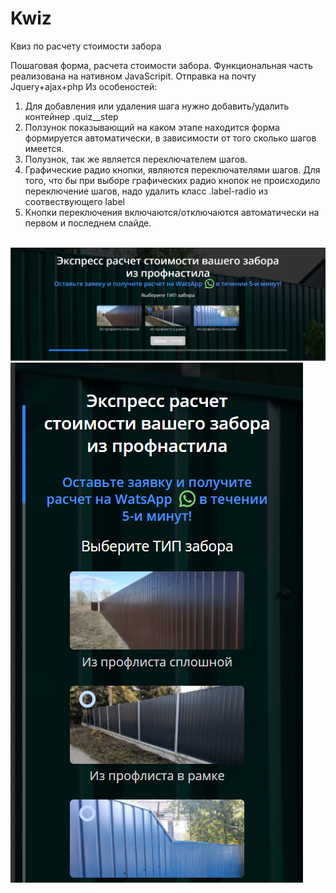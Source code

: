 # Kwiz
Квиз по расчету стоимости забора


Пошаговая форма, расчета стоимости забора. Функциональная часть реализована на нативном JavaScripit. Отправка на почту Jquery+ajax+php
Из особеностей: 
1. Для добавления или удаления шага нужно добавить/удалить контейнер .quiz__step
2. Ползунок показывающий на каком этапе находится форма формируется автоматически, в зависимости от того сколько шагов имеется.  
3. Полузнок, так же является переключателем шагов. 
4. Графические радио кнопки, являются переключателями шагов. Для того, что бы при выборе графических радио кнопок не происходило переключение шагов, надо удалить класс .label-radio из соотвествующего label
5. Кнопки переключения включаются/отключаются автоматически на первом и последнем слайде. 

<br>
<img src="img/screen.png"> <img src="img/screen2.png">
